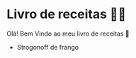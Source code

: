 # Livro de receitas :man_cook:

Olá! Bem Vindo ao meu livro de receitas :wave:

* Strogonoff de frango
